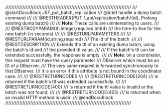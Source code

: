 ////////////////////////////////////////////////////////////////////////////////
/// @startDocuBlock JSF_put_batch_replication
/// @brief handle a dump batch command
///
/// @RESTHEADER{PUT /_api/replication/batch/{id}, Prolong existing dump batch}
///
/// **Note**: These calls are uninteresting to users.
///
/// @RESTBODYPARAM{ttl,integer,required,int64}
/// the time-to-live for the new batch (in seconds)
///
/// @RESTURLPARAMETERS
///
/// @RESTURLPARAM{id,string,required}
/// The id of the batch.
///
/// @RESTDESCRIPTION
/// Extends the ttl of an existing dump batch, using the batch's id and
/// the provided ttl value.
///
/// If the batch's ttl can be extended successfully, the response is empty.
///
/// **Note**: on a coordinator, this request must have the query parameter
/// *DBserver* which must be an ID of a DBserver.
/// The very same request is forwarded synchronously to that DBserver.
/// It is an error if this attribute is not bound in the coordinator case.
///
/// @RESTRETURNCODES
///
/// @RESTRETURNCODE{204}
/// is returned if the batch's ttl was extended successfully.
///
/// @RESTRETURNCODE{400}
/// is returned if the ttl value is invalid or the batch was not found.
///
/// @RESTRETURNCODE{405}
/// is returned when an invalid HTTP method is used.
/// @endDocuBlock
////////////////////////////////////////////////////////////////////////////////